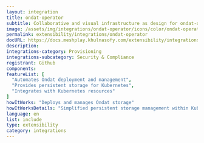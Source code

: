 ```yaml
---
layout: integration
title: ondat-operator
subtitle: Collaborative and visual infrastructure as design for ondat-operator
image: /assets/img/integrations/ondat-operator/icons/color/ondat-operator-color.svg
permalink: extensibility/integrations/ondat-operator
docURL: https://docs.meshplay.khulnasofy.com/extensibility/integrations/ondat-operator
description: 
integrations-category: Provisioning
integrations-subcategory: Security & Compliance
registrant: Github
components: 
featureList: [
  "Automates Ondat deployment and management",
  "Provides persistent storage for Kubernetes",
  "Integrates with Kubernetes resources"
]
howItWorks: "Deploys and manages Ondat storage"
howItWorksDetails: "Simplified persistent storage management within Kubernetes"
language: en
list: include
type: extensibility
category: integrations
---
```

